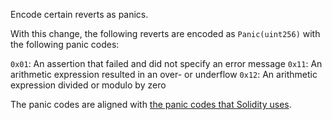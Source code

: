 Encode certain reverts as panics.

With this change, the following reverts are encoded as `Panic(uint256)` with
the following panic codes:

`0x01`: An assertion that failed and did not specify an error message
`0x11`: An arithmetic expression resulted in an over- or underflow
`0x12`: An arithmetic expression divided or modulo by zero

The panic codes are aligned with [the panic codes that Solidity uses](https://docs.soliditylang.org/en/v0.8.4/control-structures.html?highlight=Panic#panic-via-assert-and-error-via-require).
